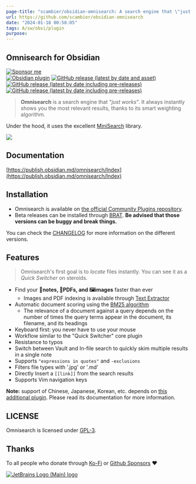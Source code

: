```yaml
---
page-title: "scambier/obsidian-omnisearch: A search engine that \"just works\" for Obsidian. Supports OCR and PDF indexing."
url: https://github.com/scambier/obsidian-omnisearch
date: "2024-01-18 00:58:05"
tags: A/sw/obsi/plugin
purpose:
---
```


## Omnisearch for Obsidian

[![Sponsor me](https://camo.githubusercontent.com/db4e614f85181dd28eb8b2760293a74a153a76aa922d8c4ec4206f708c9213ab/68747470733a2f2f696d672e736869656c64732e696f2f62616467652f2545322539442541342532304c696b6525323074686973253230706c7567696e2533462d53706f6e736f722532306d65212d666636396234)](https://github.com/sponsors/scambier)  
[![Obsidian plugin](https://camo.githubusercontent.com/f34f5ef666585c0b6e32be4724c92f2ded37ad583c244ea3db40b3830caac544/68747470733a2f2f696d672e736869656c64732e696f2f656e64706f696e743f75726c3d68747470732533412532462532467363616d626965722e78797a2532466f6273696469616e2d656e64706f696e74732532466f6d6e697365617263682e6a736f6e)](https://camo.githubusercontent.com/f34f5ef666585c0b6e32be4724c92f2ded37ad583c244ea3db40b3830caac544/68747470733a2f2f696d672e736869656c64732e696f2f656e64706f696e743f75726c3d68747470732533412532462532467363616d626965722e78797a2532466f6273696469616e2d656e64706f696e74732532466f6d6e697365617263682e6a736f6e) [![GitHub release (latest by date and asset)](https://camo.githubusercontent.com/7b154e11629b0a7732b79acf3c6c9f366c41cf5fbdd904df9fec9f8334c0b0f1/68747470733a2f2f696d672e736869656c64732e696f2f6769746875622f646f776e6c6f6164732f7363616d626965722f6f6273696469616e2d6f6d6e697365617263682f6c61746573742f6d61696e2e6a73)](https://camo.githubusercontent.com/7b154e11629b0a7732b79acf3c6c9f366c41cf5fbdd904df9fec9f8334c0b0f1/68747470733a2f2f696d672e736869656c64732e696f2f6769746875622f646f776e6c6f6164732f7363616d626965722f6f6273696469616e2d6f6d6e697365617263682f6c61746573742f6d61696e2e6a73)  
[![GitHub release (latest by date including pre-releases)](https://camo.githubusercontent.com/8ff84e5a7760e354fc3c0c88a02ea69d8f38977db546235c5aba6187196cd61f/68747470733a2f2f696d672e736869656c64732e696f2f6769746875622f762f72656c656173652f7363616d626965722f6f6273696469616e2d6f6d6e69736561726368)](https://camo.githubusercontent.com/8ff84e5a7760e354fc3c0c88a02ea69d8f38977db546235c5aba6187196cd61f/68747470733a2f2f696d672e736869656c64732e696f2f6769746875622f762f72656c656173652f7363616d626965722f6f6273696469616e2d6f6d6e69736561726368) [![GitHub release (latest by date including pre-releases)](https://camo.githubusercontent.com/6de13e4dc516e04a4c0bc0d022e6d0837cb28fd22ca53b2f70af070827a09730/68747470733a2f2f696d672e736869656c64732e696f2f6769746875622f762f72656c656173652f7363616d626965722f6f6273696469616e2d6f6d6e697365617263683f696e636c7564655f70726572656c6561736573266c6162656c3d4252415425323062657461)](https://camo.githubusercontent.com/6de13e4dc516e04a4c0bc0d022e6d0837cb28fd22ca53b2f70af070827a09730/68747470733a2f2f696d672e736869656c64732e696f2f6769746875622f762f72656c656173652f7363616d626965722f6f6273696469616e2d6f6d6e697365617263683f696e636c7564655f70726572656c6561736573266c6162656c3d4252415425323062657461)

> **Omnisearch** is a search engine that "*just works*". It always instantly shows you the most relevant results, thanks to its smart weighting algorithm.

Under the hood, it uses the excellent [MiniSearch](https://github.com/lucaong/minisearch) library.

[![](https://raw.githubusercontent.com/scambier/obsidian-omnisearch/master/images/omnisearch.gif)](https://raw.githubusercontent.com/scambier/obsidian-omnisearch/master/images/omnisearch.gif)

## Documentation

[https://publish.obsidian.md/omnisearch/Index](https://publish.obsidian.md/omnisearch/Index)

## Installation

-   Omnisearch is available on [the official Community Plugins repository](https://obsidian.md/plugins?search=Omnisearch).
-   Beta releases can be installed through [BRAT](https://github.com/TfTHacker/obsidian42-brat). **Be advised that those versions can be buggy and break things.**

You can check the [CHANGELOG](https://github.com/scambier/obsidian-omnisearch/blob/master/CHANGELOG.md) for more information on the different versions.

## Features

> Omnisearch's first goal is to *locate* files instantly. You can see it as a *Quick Switcher* on steroids.

-   Find your **📝notes, 📄PDFs, and 🖼images** faster than ever
    -   Images and PDF indexing is available through [Text Extractor](https://github.com/scambier/obsidian-text-extractor)
-   Automatic document scoring using the [BM25 algorithm](https://github.com/lucaong/minisearch/issues/129#issuecomment-1046257399)
    -   The relevance of a document against a query depends on the number of times the query terms appear in the document, its filename, and its headings
-   Keyboard first: you never have to use your mouse
-   Workflow similar to the "Quick Switcher" core plugin
-   Resistance to typos
-   Switch between Vault and In-file search to quickly skim multiple results in a single note
-   Supports `"expressions in quotes"` and `-exclusions`
-   Filters file types with '.jpg' or '.md'
-   Directly Insert a `[[link]]` from the search results
-   Supports Vim navigation keys

**Note:** support of Chinese, Japanese, Korean, etc. depends on [this additional plugin](https://github.com/aidenlx/cm-chs-patch). Please read its documentation for more information.

## LICENSE

Omnisearch is licensed under [GPL-3](https://tldrlegal.com/license/gnu-general-public-license-v3-(gpl-3)).

## Thanks

To all people who donate through [Ko-Fi](https://ko-fi.com/scambier) or [Github Sponsors](https://github.com/sponsors/scambier) ❤

[![JetBrains Logo (Main) logo](https://camo.githubusercontent.com/830c8bd550b48827eb78c6ce81a378aeed729d8db4a8bdd460ee500db7bda0d8/68747470733a2f2f7265736f75726365732e6a6574627261696e732e636f6d2f73746f726167652f70726f64756374732f636f6d70616e792f6272616e642f6c6f676f732f6a625f6265616d2e737667)](https://camo.githubusercontent.com/830c8bd550b48827eb78c6ce81a378aeed729d8db4a8bdd460ee500db7bda0d8/68747470733a2f2f7265736f75726365732e6a6574627261696e732e636f6d2f73746f726167652f70726f64756374732f636f6d70616e792f6272616e642f6c6f676f732f6a625f6265616d2e737667)